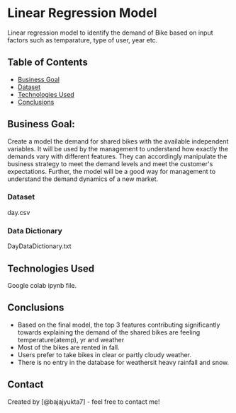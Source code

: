 # Linear Regression Model
Linear regression model to identify the demand of Bike based on input factors such as temparature, type of user, year etc.


## Table of Contents
* [Business Goal](#business-goal)
* [Dataset](#dataset)
* [Technologies Used](#technologies-used)
* [Conclusions](#conclusions)


## Business Goal:
Create a model the demand for shared bikes with the available independent variables. It will be used by the management to understand how exactly the demands vary with different features. They can accordingly manipulate the business strategy to meet the demand levels and meet the customer's expectations. Further, the model will be a good way for management to understand the demand dynamics of a new market. 

### Dataset
day.csv

### Data Dictionary
DayDataDictionary.txt

## Technologies Used
Google colab ipynb file.


## Conclusions
- Based on the final model, the top 3 features contributing significantly towards
explaining the demand of the shared bikes are feeling temperature(atemp), yr and weather
- Most of the bikes are rented in fall.
- Users prefer to take bikes in clear or partly cloudy weather.
- There is no entry in the database for weathersit heavy rainfall and snow.

## Contact
Created by [@bajajyukta7] - feel free to contact me!
